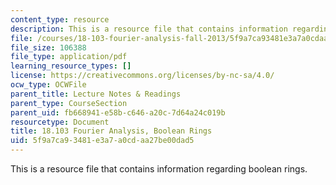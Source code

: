 ```yaml
---
content_type: resource
description: This is a resource file that contains information regarding boolean rings.
file: /courses/18-103-fourier-analysis-fall-2013/5f9a7ca93481e3a7a0cdaa27be00dad5_MIT18_103F13_booleanrings.pdf
file_size: 106388
file_type: application/pdf
learning_resource_types: []
license: https://creativecommons.org/licenses/by-nc-sa/4.0/
ocw_type: OCWFile
parent_title: Lecture Notes & Readings
parent_type: CourseSection
parent_uid: fb668941-e58b-c646-a20c-7d64a24c019b
resourcetype: Document
title: 18.103 Fourier Analysis, Boolean Rings
uid: 5f9a7ca9-3481-e3a7-a0cd-aa27be00dad5
---
```

This is a resource file that contains information regarding boolean rings.